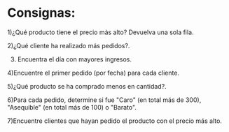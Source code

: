 # Consignas:

1)¿Qué producto tiene el precio más alto? Devuelva una sola fila.

2)¿Qué cliente ha realizado más pedidos?.

3) Encuentra el día con mayores ingresos.

4)Encuentre el primer pedido (por fecha) para cada cliente.

5)¿Qué producto se ha comprado menos en cantidad?.

6)Para cada pedido, determine si fue "Caro" (en total más de 300), "Asequible" (en total más de 100) o "Barato".

7)Encuentre clientes que hayan pedido el producto con el precio más alto.

